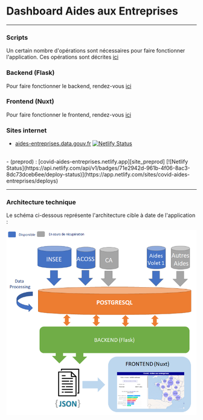 # Dashboard Aides aux Entreprises

----------------

### Scripts

Un certain nombre d'opérations sont nécessaires pour faire fonctionner l'application. Ces opérations sont décrites [ici](scripts/README.md)

### Backend (Flask)

Pour faire fonctionner le backend, rendez-vous [ici](backend/README.md)


### Frontend (Nuxt)

Pour faire fonctionner le frontend, rendez-vous [ici](frontend/README.md)

### Sites internet

- [aides-entreprises.data.gouv.fr][site_prod]
[![Netlify Status](https://api.netlify.com/api/v1/badges/f09c4d46-99a4-4fdf-8c4a-34b38f4d6a26/deploy-status)](https://app.netlify.com/sites/aides-entreprises-covid19/deploys)
<br>
- (preprod) : [covid-aides-entreprises.netlify.app][site_preprod]
[![Netlify Status](https://api.netlify.com/api/v1/badges/71e2942d-961b-4f06-8ac3-8dc73dceb6ee/deploy-status)](https://app.netlify.com/sites/covid-aides-entreprises/deploys)

----------

### Architecture technique

Le schéma ci-dessous représente l'architecture cible à date de l'application :

![Architecture](screenshots/architecture.png)



[site_prod]: https://aides-entreprises.data.gouv.fr/
[site_preprod]: https://covid-aides-entreprises.netlify.app